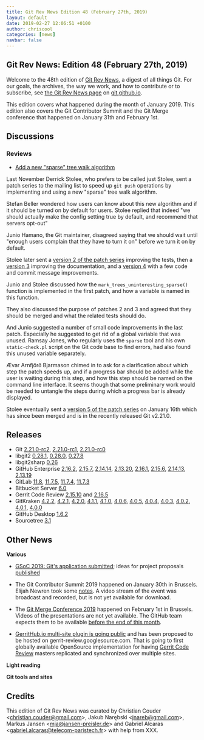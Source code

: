 ```yaml
---
title: Git Rev News Edition 48 (February 27th, 2019)
layout: default
date: 2019-02-27 12:06:51 +0100
author: chriscool
categories: [news]
navbar: false
---
```


## Git Rev News: Edition 48 (February 27th, 2019)

Welcome to the 48th edition of [Git Rev News](https://git.github.io/rev_news/rev_news/),
a digest of all things Git. For our goals, the archives, the way we work, and how to contribute or to
subscribe, see [the Git Rev News page](https://git.github.io/rev_news/rev_news/) on [git.github.io](http://git.github.io).

This edition covers what happened during the month of January
2019. This edition also covers the Git Contributor Summit and the Git
Merge conference that happened on January 31th and February 1st.

## Discussions

<!---
### General
-->


### Reviews

* [Add a new "sparse" tree walk algorithm](https://public-inbox.org/git/pull.89.git.gitgitgadget@gmail.com/)

Last November Derrick Stolee, who prefers to be called just Stolee,
sent a patch series to the mailing list to speed up `git push`
operations by implementing and using a new "sparse" tree walk
algorithm.

Stefan Beller wondered how users can know about this new algorithm and
if it should be turned on by default for users. Stolee replied that
indeed "we should actually make the config setting true by default,
and recommend that servers opt-out"

Junio Hamano, the Git maintainer, disagreed saying that we should wait
until "enough users complain that they have to turn it on" before we
turn it on by default.

Stolee later sent a [version 2 of the patch series](https://public-inbox.org/git/pull.89.v2.git.gitgitgadget@gmail.com/)
improving the tests, then a [version 3](https://public-inbox.org/git/pull.89.v3.git.gitgitgadget@gmail.com/)
improving the documentation, and a [version 4](https://public-inbox.org/git/pull.89.v4.git.gitgitgadget@gmail.com/)
with a few code and commit message improvements.

Junio and Stolee discussed how the `mark_trees_uninteresting_sparse()`
function is implemented in the first patch, and how a variable is
named in this function.

They also discussed the purpose of patches 2 and 3 and agreed that
they should be merged and what the related tests should do.

And Junio suggested a number of small code improvements in the last
patch. Especially he suggested to get rid of a global variable that
was unused. Ramsay Jones, who regularly uses the `sparse` tool and his
own `static-check.pl` script on the Git code base to find errors, had
also found this unused variable separately.

Ævar Arnfjörð Bjarmason chimed in to ask for a clarification about
which step the patch speeds up, and if a progress bar should be added
while the user is waiting during this step, and how this step should
be named on the command line interface. It seems though that some
preliminary work would be needed to untangle the steps during which a
progress bar is already displayed.

Stolee eventually sent a [version 5 of the patch series](https://public-inbox.org/git/pull.89.v5.git.gitgitgadget@gmail.com/)
on January 16th which has since been merged and is in the recently
released Git v2.21.0.

<!---
### Support
-->

<!---
## Developer Spotlight:
-->

## Releases

+ Git [2.21.0-rc2](https://public-inbox.org/git/xmqq8sybz7b2.fsf@gitster-ct.c.googlers.com/),
[2.21.0-rc1](https://public-inbox.org/git/xmqq8syj9h9b.fsf@gitster-ct.c.googlers.com/),
[2.21.0-rc0](https://public-inbox.org/git/xmqqh8dgqcqn.fsf@gitster-ct.c.googlers.com/)
+ libgit2 [0.28.1](https://github.com/libgit2/libgit2/releases/tag/v0.28.1),
[0.28.0](https://github.com/libgit2/libgit2/releases/tag/v0.28.0),
[0.27.8](https://github.com/libgit2/libgit2/releases/tag/v0.27.8)
+ libgit2sharp [0.26](https://github.com/libgit2/libgit2sharp/releases/tag/v0.26)
+ GitHub Enterprise [2.16.2](https://enterprise.github.com/releases/2.16.2/notes),
[2.15.7](https://enterprise.github.com/releases/2.15.7/notes),
[2.14.14](https://enterprise.github.com/releases/2.14.14/notes),
[2.13.20](https://enterprise.github.com/releases/2.13.20/notes),
[2.16.1](https://enterprise.github.com/releases/2.16.1/notes),
[2.15.6](https://enterprise.github.com/releases/2.15.6/notes),
[2.14.13](https://enterprise.github.com/releases/2.14.13/notes),
[2.13.19](https://enterprise.github.com/releases/2.13.19/notes)
+ GitLab [11.8](https://about.gitlab.com/2019/02/22/gitlab-11-8-released/),
[11.7.5](https://about.gitlab.com/2019/02/07/gitlab-11-7-5-released/),
[11.7.4](https://about.gitlab.com/2019/02/05/critical-security-release-gitlab-11-dot-7-dot-4-released/),
[11.7.3](https://about.gitlab.com/2019/01/31/security-release-gitlab-11-dot-7-dot-3-released/)
+ Bitbucket Server [6.0](https://confluence.atlassian.com/bitbucketserver/bitbucket-server-release-notes-872139866.html)
+ Gerrit Code Review [2.15.10](https://www.gerritcodereview.com/2.15.html#21510)
and [2.16.5](https://www.gerritcodereview.com/2.16.html#2165)
+ GitKraken [4.2.2](https://support.gitkraken.com/release-notes/current),
[4.2.1](https://support.gitkraken.com/release-notes/current),
[4.2.0](https://support.gitkraken.com/release-notes/current),
[4.1.1](https://support.gitkraken.com/release-notes/current),
[4.1.0](https://support.gitkraken.com/release-notes/current),
[4.0.6](https://support.gitkraken.com/release-notes/current),
[4.0.5](https://support.gitkraken.com/release-notes/current),
[4.0.4](https://support.gitkraken.com/release-notes/current),
[4.0.3](https://support.gitkraken.com/release-notes/current),
[4.0.2](https://support.gitkraken.com/release-notes/current),
[4.0.1](https://support.gitkraken.com/release-notes/current),
[4.0.0](https://support.gitkraken.com/release-notes/current)
+ GitHub Desktop [1.6.2](https://desktop.github.com/release-notes/)
+ Sourcetree [3.1](https://product-downloads.atlassian.com/software/sourcetree/ReleaseNotes/Sourcetree_3.1.html)

## Other News

__Various__

* [GSoC 2019: Git's application submitted](https://public-inbox.org/git/20190204215251.GB6085@hank.intra.tgummerer.com/T/);
  ideas for project proposals [published](https://git.github.io/SoC-2019-Ideas/)

* The Git Contributor Summit 2019 happened on January 30th in Brussels. Elijah
  Newren took some [notes](https://public-inbox.org/git/CABPp-BGfSRy-NT+f39gSumD9haYZPAnpNPY-VnanioCbdYFoEQ@mail.gmail.com/).
  A video stream of the event was broadcast and recorded, but is not
  yet available for download.

* The [Git Merge Conference 2019](https://git-merge.com/) happened on
  February 1st in Brussels. Videos of the presentations are not yet
  available. The GitHub team expects them to be available
  [before the end of this month](https://public-inbox.org/git/20190221082218.GA3335@sigill.intra.peff.net/).

* [GerritHub.io multi-site plugin is going public](https://groups.google.com/forum/#!topic/repo-discuss/A9dGOppvgGA) and has
  been proposed to be hosted on gerrit-review.googlesource.com. That is going to first globally available OpenSource
  implementation for having [Gerrit Code Review](https://www.gerritcodereview.com) masters replicated and synchronized over multiple sites.

__Light reading__


__Git tools and sites__


## Credits

This edition of Git Rev News was curated by
Christian Couder &lt;<christian.couder@gmail.com>&gt;,
Jakub Narębski &lt;<jnareb@gmail.com>&gt;,
Markus Jansen &lt;<mja@jansen-preisler.de>&gt; and
Gabriel Alcaras &lt;<gabriel.alcaras@telecom-paristech.fr>&gt;
with help from XXX.
